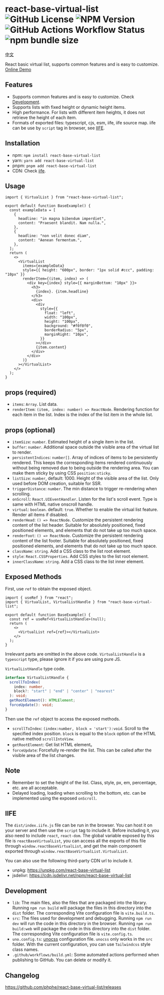 # react-base-virtual-list ![GitHub License](https://img.shields.io/github/license/phphe/react-base-virtual-list) ![NPM Version](https://img.shields.io/npm/v/react-base-virtual-list) ![GitHub Actions Workflow Status](https://img.shields.io/github/actions/workflow/status/phphe/react-base-virtual-list/build.yml) ![npm bundle size](https://img.shields.io/bundlephobia/minzip/react-base-virtual-list)

[中文](README_CN.md)

React basic virtual list, supports common features and is easy to customize. [Online Demo](https://phphe.github.io/react-base-virtual-list/)

## Features

- Supports common features and is easy to customize. Check [Development](#development).
- Supports lists with fixed height or dynamic height items.
- High performance. For lists with different item heights, it does not retrieve the height of each item.
- Formats of exported files: typescript, cjs, esm, iife, iife source map. iife can be use by `script` tag in browser, see [IIFE](#iife).

## Installation

- npm: `npm install react-base-virtual-list`
- yarn: `yarn add react-base-virtual-list`
- pnpm: `pnpm add react-base-virtual-list`
- CDN: Check [iife](#iife).

## Usage

```tsx
import { VirtualList } from "react-base-virtual-list";

export default function BaseExample() {
  const exampleData = [
    {
      headline: "in magna bibendum imperdiet",
      content: "Praesent blandit. Nam nulla.",
    },
    {
      headline: "non velit donec diam",
      content: "Aenean fermentum.",
    },
  ];
  return (
    <>
      <VirtualList
        items={exampleData}
        style={{ height: "600px", border: "1px solid #ccc", padding: "10px" }}
        renderItem={(item, index) => (
          <div key={index} style={{ marginBottom: "10px" }}>
            <h3>
              {index}. {item.headline}
            </h3>
            <div>
              <div
                style={{
                  float: "left",
                  width: "100px",
                  height: "100px",
                  background: "#f0f0f0",
                  borderRadius: "5px",
                  marginRight: "10px",
                }}
              ></div>
              {item.content}
            </div>
          </div>
        )}
      ></VirtualList>
    </>
  );
}
```

## props (required)

- `items`: `Array`. List data.
- `renderItem`: `(item, index: number) => ReactNode`. Rendering function for each item in the list. Index is the index of the list item in the whole list.

## props (optional)

- `itemSize`: `number`. Estimated height of a single item in the list.
- `buffer`: `number`. Additional space outside the visible area of the virtual list to render.
- `persistentIndices`: `number[]`. Array of indices of items to be persistently rendered. This keeps the corresponding items rendered continuously without being removed due to being outside the rendering area. You can make them sticky by using CSS `position:sticky`.
- `listSize`: `number`, default: 1000. Height of the visible area of the list. Only used before DOM creation, suitable for SSR.
- `triggerDistance`: `number`. The min distance to trigger re-rendering when scrolling.
- `onScroll`: `React.UIEventHandler`. Listen for the list's scroll event. Type is same with HTML native onscroll handle.
- `virtual`: `boolean`. default: `true`. Whether to enable the virtual list feature. Render all items if disabled.
- `renderHead`: `() => ReactNode`. Customize the persistent rendering content of the list header. Suitable for absolutely positioned, fixed positioned elements, and elements that do not take up too much space.
- `renderFoot`: `() => ReactNode`. Customize the persistent rendering content of the list footer. Suitable for absolutely positioned, fixed positioned elements, and elements that do not take up too much space.
- `className`: `string`. Add a CSS class to the list root element.
- `style`: `React.CSSProperties`. Add CSS styles to the list root element.
- `innerClassName`: `string`. Add a CSS class to the list inner element.

## Exposed Methods

First, use `ref` to obtain the exposed object.

```tsx
import { useRef } from "react";
import { VirtualList, VirtualListHandle } from "react-base-virtual-list";

export default function BaseExample() {
  const ref = useRef<VirtualListHandle>(null);
  return (
    <>
      <VirtualList ref={ref}></VirtualList>
    </>
  );
}
```

Irrelevant parts are omitted in the above code. `VirtualListHandle` is a `typescript` type, please ignore it if you are using pure JS.

`VirtualListHandle` type code.

```ts
interface VirtualListHandle {
  scrollToIndex(
    index: number,
    block?: "start" | "end" | "center" | "nearest"
  ): void;
  getRootElement(): HTMLElement;
  forceUpdate(): void;
}
```

Then use the `ref` object to access the exposed methods.

- `scrollToIndex`: `(index:number, block = 'start'):void`. Scroll to the specified index position. `block` is equal to the `block` option of the HTML native method `scrollIntoView`.
- `getRootElement`: Get list HTML element。
- `forceUpdate`: Forcefully re-render the list. This can be called after the visible area of the list changes.

## Note

- Remember to set the height of the list. Class, style, px, em, percentage, etc. are all acceptable.
- Delayed loading, loading when scrolling to the bottom, etc. can be implemented using the exposed `onScroll`.

## IIFE

The `dist/index.iife.js` file can be run in the browser.
You can host it on your server and then use the `script` tag to include it. Before including it, you also need to include `react`, `react-dom`. The global variable exposed by this file is `reactBaseVirtualList`, you can access all the exports of this file through `window.reactBaseVirtualList`, and get the main component exported through `window.reactBaseVirtualList.VirtualList`.

You can also use the following third-party CDN url to include it.

- unpkg: https://unpkg.com/react-base-virtual-list
- jsdelivr: https://cdn.jsdelivr.net/npm/react-base-virtual-list

## Development

- `lib`: The main files, also the files that are packaged into the library. Running `npm run build` will package the files in this directory into the `dist` folder. The corresponding Vite configuration file is `vite.build.ts`.
- `src`: The files used for development and debugging. Running `npm run dev` will run the code in this directory in the browser. Running `npm run build:web` will package the code in this directory into the `dist` folder. The corresponding Vite configuration file is `vite.config.ts`.
- `uno.config.ts`: [unocss](https://github.com/unocss/unocss) configuration file. `unocss` only works in the `src` folder. With the current configuration, you can use `Tailwindcss` style class names.
- `.github/workflows/build.yml`: Some automated actions performed when publishing to GitHub. You can delete or modify it.

## Changelog

https://github.com/phphe/react-base-virtual-list/releases
